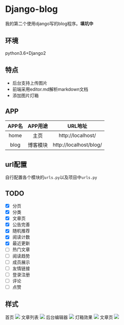 # Django-blog
我的第二个使用django写的blog程序。**填坑中**

## 环境
python3.6+Django2

## 特点
- 后台支持上传图片
- 前端采用editor.md解析markdown文档
- 添加图片灯箱

## APP
|APP名|APP用途|URL地址|
|:---:|:----:|:---:|
|home|主页|http://localhost/|
|blog|博客模块|http://localhost/blog/|

## url配置
自行配置各个模块的`urls.py`以及项目中`urls.py`

## TODO
- [x] 分页
- [x] 分类
- [x] 文章页
- [x] 公告完善
- [x] 随机推荐
- [x] 阅读计数
- [x] 最近更新
- [ ] 热门文章
- [ ] 阅读趋势
- [ ] 成员展示
- [ ] 友情链接
- [ ] 登录注册
- [ ] 评论
- [ ] 点赞

## 样式
首页
![](https://ws1.sinaimg.cn/large/006xriynly1fxo5frb1w7j31hc1swgtb.jpg)
文章列表
![](https://ws1.sinaimg.cn/large/006xriynly1fxmzgeadytj31hc1x1thn.jpg)
后台编辑器
![](https://ws1.sinaimg.cn/large/006xriynly1fxmzjieiy3j31hc121q7w.jpg)
灯箱效果
![](https://ws1.sinaimg.cn/large/006xriynly1fxmzpgdafyj31hc0p41kx.jpg)
文章页
![](https://ws1.sinaimg.cn/large/006xriynly1fxmzmlidygj31638jjhdu.jpg)